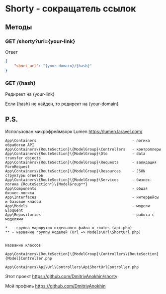 # Shorty - сокращатель ссылок

## Методы

### GET /shorty?url={your-link}

Ответ
```json
{
    "short_url": "{your-domain}/{hash}"
}
```

### GET /{hash}

Редирект на {your-link}

Если {hash} не найден, то редирект на {your-domain}

## P.S.

Использован микрофреймворк Lumen https://lumen.laravel.com/

```text
App\Containers                                           - логика обработки API
App\Containers\{RouteSection}\{ModelGroup}\Controllers   - контроллеры
App\Containers\{RouteSection}\{ModelGroup}\Dto           - data transfer objects
App\Containers\{RouteSection}\{ModelGroup}\Requests      - валидация FormRequest
App\Containers\{RouteSection}\{ModelGroup}\Resources     - JSON структуры ответов
App\Containers\{RouteSection}\{ModelGroup}\Services      - бизнес-логика {RouteSection*}\{ModelGroup**}
App\Components                                           - общая бизнес-логика
App\Interfaces                                           - интерфейсы и базовые классы
App\Models                                               - модели Eloquent
App\Repositories                                         - работа с моделями

*  - группа маршрутов отдельного файла в routes (api.php)
** - название группы моделей (Url => Models\Url\ShortUrl.php)


Название классов

App\Containers\{RouteSection}\{ModelGroup}\Controllers\{RouteSection}{Model}Controller.php

App\Containers\Api\Url\Controllers\ApiShortUrlController.php
```

Этот проект https://github.com/DmitriyAnokhin/shorty

Мой профиль https://github.com/DmitriyAnokhin
